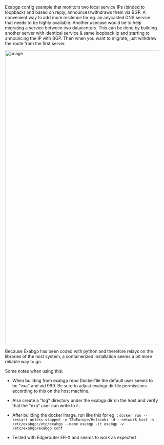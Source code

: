 Exabgp config example that monitors two local service IPs (binded to loopback) and based on reply, announces/withdraws them via BGP. A convenient way to add more resilence for eg. an anycasted DNS service that needs to be highly available. Another usecase would be to help migrating a service between two datacenters. This can be done by building another server with identical service & same loopback ip and starting to announcing the IP with BGP. Then when you want to migrate, just withdraw the route from the first server.

<img width="962" alt="image" src="https://github.com/attiolli/exabgp/assets/5729471/89e5d000-75b4-4fcd-a52e-36c56a59dde3">


Because Exabgp has been coded with python and therefore relays on the libraries of the host system, a containerized installation seems a bit more reliable way to go.

Some notes when using this:

* When building from exabgp repo Dockerfile the default user seems to be "exa" and uid 999. Be sure to adjust exabgp dir file permissions according to this on the host machine.

* Also create a "log" directory under the exabgp dir on the host and verify that the "exa" user can write to it.

* After building the docker image, run like this for eg. : ```docker run --restart unless-stopped -e TZ=Europe/Helsinki -d --network host -v /etc/exabgp:/etc/exabgp --name exabgp -it exabgp -v /etc/exabgp/exabgp.conf```

* Tested with Edgerouter ER-X and seems to work as expected
